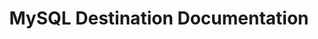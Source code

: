 ---
## FOR DESTINATIONS THAT HAVE MORE THAN 1 VERSION.

# -------------------------- #
#        Page Controls       #
# -------------------------- #

title: "MySQL Destination Documentation"
permalink: /destinations/mysql

keywords: mysql, mysql data warehouse, mysql data warehouse, mysql etl, etl to mysql, mysql destination
summary: "Documentation for Stitch's MySQL destination."

destination: true
content-type: "destination-category"
key: "mysql-category"

order: 1

layout: general


# -------------------------- #
#     Destination Details    #
# -------------------------- #

display_name: "MySQL"
type: "mysql"

this-version: "1"

sections:
  - title: "Select version"
    anchor: "select-version"
    content: |
      For a side-by-side comparison of each version of the {{ destination.display_name }} destination, refer to the [Version comparison section](#version-comparison).

      {% assign destinations = site.destinations | where:"key","mysql-version-category" | sort:"this-version" | reverse %}

      <ul class="tiles three-columns">
      {% for destination in destinations %}
        <li>
          <a href="{{ site.baseurl | append: destination.url }}">
            <img src="{{ site.baseurl }}/images/destinations/icons/{{ destination.type }}.svg" style="max-height: 60px;" alt="{{ destination.display_name }} v{{ destination.this-version }} logo">
          </a>
          <strong>{{ destination.display_name }} (v{{ destination.this-version }})</strong><br>
          <a href="{{ site.baseurl | append: destination.url }}">All {{ destination.display_name }} (v{{ destination.this-version }}) documentation</a>
        </li>
      {% endfor %}
      </ul>

  - title: "Version history"
    anchor: "version-history-comparison"
    content: |
      {% include shared/versioning/version-history.html %}

  - title: "Version comparison"
    anchor: "version-comparison"
    content: |
      {% include shared/versioning/destination-supported-features.html %}
---